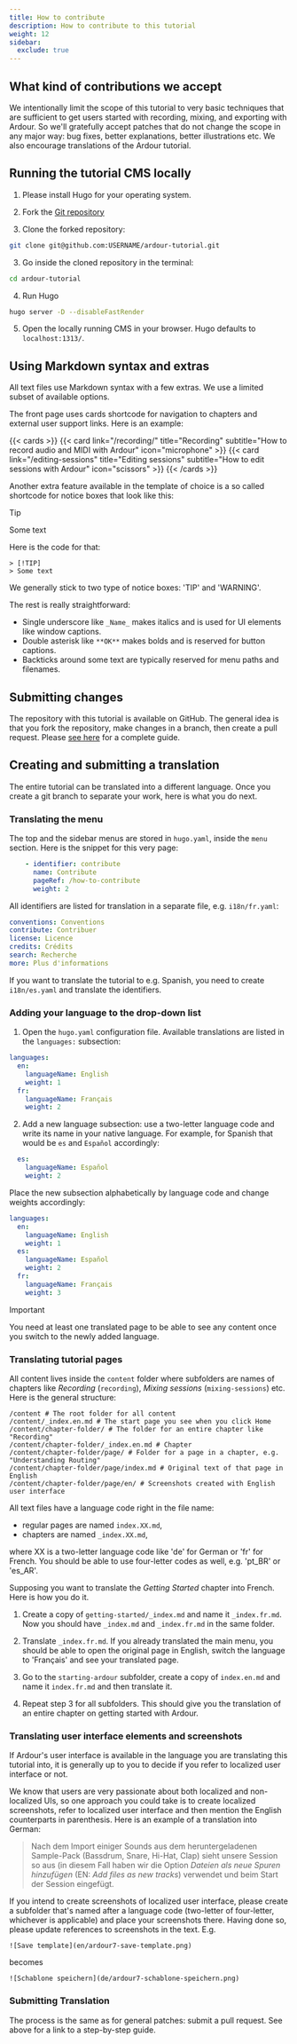 ```yaml
---
title: How to contribute
description: How to contribute to this tutorial
weight: 12
sidebar:
  exclude: true
---
```


## What kind of contributions we accept

We intentionally limit the scope of this tutorial to very basic techniques that
are sufficient to get users started with recording, mixing, and exporting with
Ardour. So we'll gratefully accept patches that do not change the scope in any
major way: bug fixes, better explanations, better illustrations etc. We also
encourage translations of the Ardour tutorial.

## Running the tutorial CMS locally

1. Please install Hugo for your operating system.

2. Fork the [Git repository](https://github.com/prokoudine/ardour-tutorial)

3. Clone the forked repository:

```bash
git clone git@github.com:USERNAME/ardour-tutorial.git
```

3. Go inside the cloned repository in the terminal:

```bash
cd ardour-tutorial
```

4. Run Hugo

```bash
hugo server -D --disableFastRender
```

5. Open the locally running CMS in your browser. Hugo defaults to `localhost:1313/`.

## Using Markdown syntax and extras

All text files use Markdown syntax with a few extras. We use a limited subset of
available options.

The front page uses cards shortcode for navigation to chapters and external user support links. Here is an example:

{{< cards >}}
  {{< card link="/recording/" title="Recording" subtitle="How to record audio and MIDI with Ardour" icon="microphone" >}}
  {{< card link="/editing-sessions" title="Editing sessions" subtitle="How to edit sessions with Ardour" icon="scissors" >}}
{{< /cards >}}

Another extra feature available in the template of choice is a so called
shortcode for notice boxes that look like this:

> [!TIP]
> Some text

Here is the code for that:

```
> [!TIP]
> Some text
```

We generally stick to two type of notice boxes: 'TIP' and 'WARNING'.

The rest is really straightforward:

- Single underscore like `_Name_` makes italics and is used for UI elements like
window captions.
- Double asterisk like `**OK**` makes bolds and is reserved for button captions.
- Backticks around some text are typically reserved for menu paths and filenames.

## Submitting changes

The repository with this tutorial is available on GitHub. The general idea is
that you fork the repository, make changes in a branch, then create a pull
request. Please [see
here](https://docs.github.com/en/pull-requests/collaborating-with-pull-requests/proposing-changes-to-your-work-with-pull-requests/creating-a-pull-request)
for a complete guide.

## Creating and submitting a translation

The entire tutorial can be translated into a different language. Once you create
a git branch to separate your work, here is what you do next.

### Translating the menu

The top and the sidebar menus are stored in `hugo.yaml`, inside the `menu` section. Here is the snippet for this very page:

```yaml
    - identifier: contribute
      name: Contribute
      pageRef: /how-to-contribute
      weight: 2
```

All identifiers are listed for translation in a separate file, e.g. `i18n/fr.yaml`:

```yaml
conventions: Conventions
contribute: Contribuer
license: Licence
credits: Crédits
search: Recherche
more: Plus d'informations
```

If you want to translate the tutorial to e.g. Spanish, you need to create `i18n/es.yaml` and translate the identifiers.

### Adding your language to the drop-down list

1. Open the `hugo.yaml` configuration file. Available translations are listed in the `languages:` subsection:

```yaml
languages:
  en:
    languageName: English
    weight: 1
  fr:
    languageName: Français
    weight: 2
```

2. Add a new language subsection: use a two-letter language code and write its name in your native language. For example, for Spanish that would be `es` and `Español` accordingly:

```yaml
  es:
    languageName: Español
    weight: 2
```

Place the new subsection alphabetically by language code and change weights accordingly:

```yaml
languages:
  en:
    languageName: English
    weight: 1
  es:
    languageName: Español
    weight: 2
  fr:
    languageName: Français
    weight: 3
```

> [!IMPORTANT]
> You need at least one translated page to be able to see any content once you switch to the newly added language.

### Translating tutorial pages

All content lives inside the `content` folder where subfolders are names of
chapters like _Recording_ (`recording`), _Mixing sessions_ (`mixing-sessions`)
etc. Here is the general structure:

~~~
/content # The root folder for all content
/content/_index.en.md # The start page you see when you click Home
/content/chapter-folder/ # The folder for an entire chapter like "Recording"
/content/chapter-folder/_index.en.md # Chapter
/content/chapter-folder/page/ # Folder for a page in a chapter, e.g. "Understanding Routing"
/content/chapter-folder/page/index.md # Original text of that page in English
/content/chapter-folder/page/en/ # Screenshots created with English user interface
~~~

All text files have a language code right in the file name:

- regular pages are named `index.XX.md`,
- chapters are named `_index.XX.md`,

where XX is a two-letter language code like 'de' for German or 'fr' for French. You should be able to use four-letter codes as well, e.g. 'pt_BR' or 'es_AR'.

Supposing you want to translate the _Getting Started_ chapter into French. Here
is how you do it.

1. Create a copy of `getting-started/_index.md` and name it `_index.fr.md`.
Now you should have `_index.md` and `_index.fr.md` in the same folder.

2. Translate `_index.fr.md`. If you already translated the main menu, you should
be able to open the original page in English, switch the language to 'Français'
and see your translated page.

3. Go to the `starting-ardour` subfolder, create a copy of `index.en.md` and
name it `index.fr.md` and then translate it.

4. Repeat step 3 for all subfolders. This should give you the translation of an
entire chapter on getting started with Ardour.

### Translating user interface elements and screenshots

If Ardour's user interface is available in the language you are translating this
tutorial into, it is generally up to you to decide if you refer to localized
user interface or not.

We know that users are very passionate about both localized and non-localized
UIs, so one approach you could take is to create localized screenshots, refer to
localized user interface and then mention the English counterparts in
parenthesis. Here is an example of a translation into German:

> Nach dem Import einiger Sounds aus dem heruntergeladenen Sample-Pack
(Bassdrum, Snare, Hi-Hat, Clap) sieht unsere Session so aus (in diesem Fall
haben wir die Option _Dateien als neue Spuren hinzufügen_ (EN: _Add files as new
tracks_) verwendet und beim Start der Session eingefügt.

If you intend to create screenshots of localized user interface, please create a
subfolder that's named after a language code (two-letter of four-letter,
whichever is applicable) and place your screenshots there. Having done so,
please update references to screenshots in the text. E.g.

```
![Save template](en/ardour7-save-template.png)
```

becomes

```
![Schablone speichern](de/ardour7-schablone-speichern.png)
```

### Submitting Translation

The process is the same as for general patches: submit a pull request. See above
for a link to a step-by-step guide.
